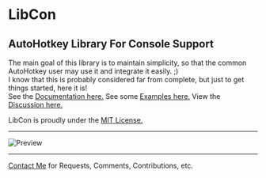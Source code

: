 LibCon
================================================
AutoHotkey Library For Console Support
------------------------------------------------
The main goal of this library is to maintain simplicity, so that the common AutoHotkey user may use it and integrate it easily. ;)  
I know that this is probably considered far from complete, but just to get things started, here it is!  
See the [Documentation here.](LibCon_docs.md) See some [Examples here.](Examples.md) View the [Discussion here.](http://ahkscript.org/boards/viewtopic.php?t=17)  

LibCon is proudly under the [MIT License.](License.md)
  
------------------------------------------------
![Preview](preview.png)
  
------------------------------------------------
[Contact Me](mailto:joedf@users.sourceforge.net) for Requests, Comments, Contributions, etc.
